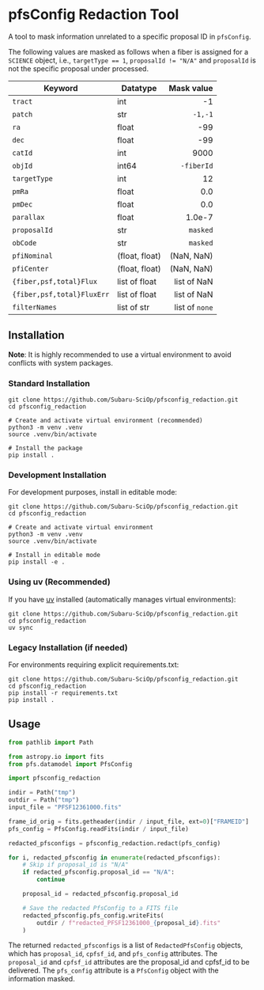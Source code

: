 # pfsConfig Redaction Tool

A tool to mask information unrelated to a specific proposal ID in `pfsConfig`.

The following values are masked as follows when a fiber is assigned for a `SCIENCE` object, i.e., `targetType == 1`, `proposalId != "N/A"` and `proposalId` is not the specific proposal under processed.

| Keyword                    | Datatype       |     Mask value |
|----------------------------|----------------|---------------:|
| `tract`                    | int            |             -1 |
| `patch`                    | str            |        `-1,-1` |
| `ra`                       | float          |            -99 |
| `dec`                      | float          |            -99 |
| `catId`                    | int            |           9000 |
| `objId`                    | int64          |     `-fiberId` |
| `targetType`               | int            |             12 |
| `pmRa`                     | float          |            0.0 |
| `pmDec`                    | float          |            0.0 |
| `parallax`                 | float          |         1.0e-7 |
| `proposalId`               | str            |       `masked` |
| `obCode`                   | str            |       `masked` |
| `pfiNominal`               | (float, float) |     (NaN, NaN) |
| `pfiCenter`                | (float, float) |     (NaN, NaN) |
| `{fiber,psf,total}Flux`    | list of float  |    list of NaN |
| `{fiber,psf,total}FluxErr` | list of float  |    list of NaN |
| `filterNames`              | list of str    | list of `none` |

## Installation

**Note**: It is highly recommended to use a virtual environment to avoid conflicts with system packages.

### Standard Installation

```console
git clone https://github.com/Subaru-SciOp/pfsconfig_redaction.git
cd pfsconfig_redaction

# Create and activate virtual environment (recommended)
python3 -m venv .venv
source .venv/bin/activate

# Install the package
pip install .
```

### Development Installation

For development purposes, install in editable mode:

```console
git clone https://github.com/Subaru-SciOp/pfsconfig_redaction.git
cd pfsconfig_redaction

# Create and activate virtual environment
python3 -m venv .venv
source .venv/bin/activate

# Install in editable mode
pip install -e .
```

### Using uv (Recommended)

If you have [uv](https://docs.astral.sh/uv/) installed (automatically manages virtual environments):

```console
git clone https://github.com/Subaru-SciOp/pfsconfig_redaction.git
cd pfsconfig_redaction
uv sync
```

### Legacy Installation (if needed)

For environments requiring explicit requirements.txt:

```console
git clone https://github.com/Subaru-SciOp/pfsconfig_redaction.git
cd pfsconfig_redaction
pip install -r requirements.txt
pip install .
```

## Usage

```python
from pathlib import Path

from astropy.io import fits
from pfs.datamodel import PfsConfig

import pfsconfig_redaction

indir = Path("tmp")
outdir = Path("tmp")
input_file = "PFSF12361000.fits"

frame_id_orig = fits.getheader(indir / input_file, ext=0)["FRAMEID"]
pfs_config = PfsConfig.readFits(indir / input_file)

redacted_pfsconfigs = pfsconfig_redaction.redact(pfs_config)

for i, redacted_pfsconfig in enumerate(redacted_pfsconfigs):
    # Skip if proposal_id is "N/A"
    if redacted_pfsconfig.proposal_id == "N/A":
        continue

    proposal_id = redacted_pfsconfig.proposal_id

    # Save the redacted PfsConfig to a FITS file
    redacted_pfsconfig.pfs_config.writeFits(
        outdir / f"redacted_PFSF12361000_{proposal_id}.fits"
    )
```

The returned `redacted_pfsconfigs` is a list of `RedactedPfsConfig` objects, which has `proposal_id`, `cpfsf_id`, and `pfs_config` attributes. The `proposal_id` and `cpfsf_id` attributes are the proposal_id and cpfsf_id to be delivered. The `pfs_config` attribute is a `PfsConfig` object with the information masked.
